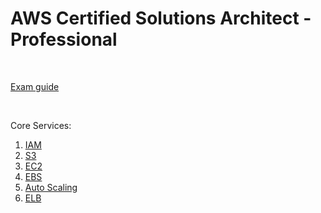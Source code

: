 # AWS Certified Solutions Architect - Professional
<br/>

[Exam guide](/page/architect/900_exam)

<br/>

Core Services:  

1. [IAM](/page/architect/001_iam)
2. [S3](/page/architect/002_s3)
3. [EC2](/page/architect/003_ec2)
4. [EBS](/page/architect/004_ebs)
5. [Auto Scaling](/page/architect/005_autoscaling)
6. [ELB](/page/architect/006_elb)

